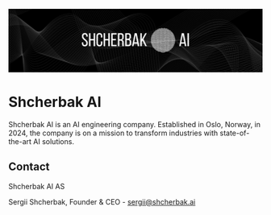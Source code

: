 ![Shcherbak AI](../assets/bg_banner.png)

# Shcherbak AI

Shcherbak AI is an AI engineering company. Established in Oslo, Norway, in 2024, the company is on a mission to transform industries with state-of-the-art AI solutions. 

## Contact

Shcherbak AI AS

Sergii Shcherbak, Founder & CEO - sergii@shcherbak.ai 